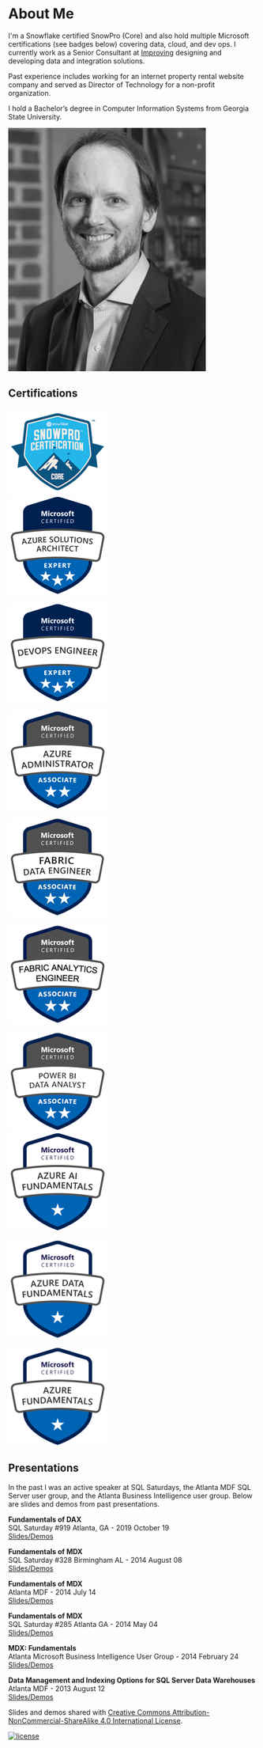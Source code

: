 # About Me

I'm a Snowflake certified SnowPro (Core) and also hold multiple Microsoft certifications (see badges below) covering data, cloud, and dev ops. I currently work as a Senior Consultant at [Improving](https://improvingatlanta.com/) designing and developing data and integration solutions.

Past experience includes working for an internet property rental website company and served as Director of Technology for a non-profit organization.

I hold a Bachelor’s degree in Computer Information Systems from Georgia State University.

![Lance England profile picture](/assets/img/lance_england.jpg)

## Certifications

<div id="badges">
<a href="https://achieve.snowflake.com/47609702-8b28-4d0c-9a53-94730b45e5d0#acc.2ClTrPMu"><img src="assets/img/snowflake_snowpro_core-200px.png" alt="SnowPro Core Certification" /></a>
</div>

<div id="badges">
<a href="https://learn.microsoft.com/en-us/users/lance-england/credentials/f66560008c4ea5b6"><img src="assets/img/azure-solutions-architect-200px.png" alt="Microsoft Certified: Azure Solutions Architect Expert" /></a>

<a href="https://learn.microsoft.com/en-us/users/lance-england/credentials/d3b9b95b893555ee"><img src="assets/img/devops-engineer-200px.png" alt="Microsoft Certified: DevOps Engineer Expert" /></a>
</div>

<div id="badges">
<a href="https://learn.microsoft.com/en-us/users/lance-england/credentials/d19421d571129cd6"><img src="assets/img/azure-administrator-200px.png" alt="Microsoft Certified: Azure Administrator Associate" /></a>

<a href="https://learn.microsoft.com/en-us/users/lance-england/credentials/5bc0f6feb33bfdb6"><img src="assets/img/fabric-data-engineer-associate-200px.png" alt="Microsoft Certified: Fabric Data Engineer Associate" /></a>

<a href="https://learn.microsoft.com/api/credentials/share/en-us/lance-england/D0345C56D62FEE7E"><img src="assets/img/fabric-analytics-engineer-associate-200px.png" alt="Microsoft Certified: Fabric Analytics Engineer Associate" /></a>
</div>

<div id="badges">
<a href="https://learn.microsoft.com/en-us/users/lance-england/credentials/e1923498e2987613"><img src="assets/img/powerbi-data-analyst-200px.png" alt="Microsoft Certified: Power BI Data Analyst Associate" /></a>
</div>

<div id="badges">
<a href="https://learn.microsoft.com/en-us/users/lance-england/credentials/87aa3231af2328d7"><img src="assets/img/azure-ai-fundamentals-200px.png" alt="Microsoft Certified: Microsoft Azure AI Fundamentals" /></a>

<a href="https://learn.microsoft.com/en-us/users/lance-england/credentials/326f0e59d9d5d7e3"><img src="assets/img/azure-data-fundamentals-200px.png" alt="Microsoft Certified: Microsoft Azure Data Fundamentals" /></a>

<a href="https://learn.microsoft.com/en-us/users/lance-england/credentials/69ddba404609e140"><img src="assets/img/azure-fundamentals-200px.png" alt="Microsoft Certified: Microsoft Azure Fundamentals" /></a>
</div>

## Presentations

In the past I was an active speaker at SQL Saturdays, the Atlanta MDF SQL Server user group, and the Atlanta Business Intelligence user group. Below are slides and demos from past presentations.

**Fundamentals of DAX**  
SQL Saturday #919 Atlanta, GA - 2019 October 19  
[Slides/Demos](/assets/presentations/dax_fundamentals_sqlsat919.zip)

**Fundamentals of MDX**  
SQL Saturday #328 Birmingham AL - 2014 August 08  
[Slides/Demos](/assets/presentations/fundamentals_of_mdx_sqlsat328.zip)

**Fundamentals of MDX**  
Atlanta MDF - 2014 July 14  
[Slides/Demos](/assets/presentations/fundamentals_of_mdx_atlantamdf.zip)

**Fundamentals of MDX**  
SQL Saturday #285 Atlanta GA - 2014 May 04  
[Slides/Demos](/assets/presentations/fundamentals_of_mdx_sqlsat285.zip)

**MDX: Fundamentals**  
Atlanta Microsoft Business Intelligence User Group - 2014 February 24  
[Slides/Demos](/assets/presentations/mdx_fundamentals_atlantabi.zip)

**Data Management and Indexing Options for SQL Server Data Warehouses**  
Atlanta MDF - 2013 August 12  
[Slides/Demos](/assets/presentations/data_mgmt_atlantamdf.zip)

Slides and demos shared with [Creative Commons Attribution-NonCommercial-ShareAlike 4.0 International License](http://creativecommons.org/licenses/by-nc-sa/4.0/).

[![license](https://i.creativecommons.org/l/by-nc-sa/4.0/88x31.png)](http://creativecommons.org/licenses/by-nc-sa/4.0/)
